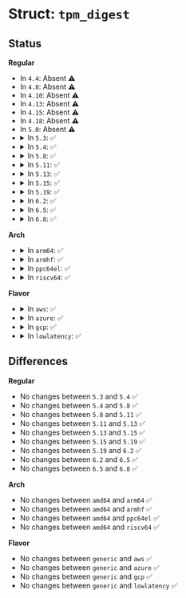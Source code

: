 # Struct: <code>tpm_digest</code>

## Status
<b>Regular</b>
<ul>
<li>
In <code>4.4</code>: Absent ⚠️
</li>
<li>
In <code>4.8</code>: Absent ⚠️
</li>
<li>
In <code>4.10</code>: Absent ⚠️
</li>
<li>
In <code>4.13</code>: Absent ⚠️
</li>
<li>
In <code>4.15</code>: Absent ⚠️
</li>
<li>
In <code>4.18</code>: Absent ⚠️
</li>
<li>
In <code>5.0</code>: Absent ⚠️
</li>
<li>
<details>
<summary>In <code>5.3</code>: ✅</summary>

```c
struct tpm_digest {
    u16 alg_id;
    u8 digest[64];
};
```
</details>
</li>
<li>
<details>
<summary>In <code>5.4</code>: ✅</summary>

```c
struct tpm_digest {
    u16 alg_id;
    u8 digest[64];
};
```
</details>
</li>
<li>
<details>
<summary>In <code>5.8</code>: ✅</summary>

```c
struct tpm_digest {
    u16 alg_id;
    u8 digest[64];
};
```
</details>
</li>
<li>
<details>
<summary>In <code>5.11</code>: ✅</summary>

```c
struct tpm_digest {
    u16 alg_id;
    u8 digest[64];
};
```
</details>
</li>
<li>
<details>
<summary>In <code>5.13</code>: ✅</summary>

```c
struct tpm_digest {
    u16 alg_id;
    u8 digest[64];
};
```
</details>
</li>
<li>
<details>
<summary>In <code>5.15</code>: ✅</summary>

```c
struct tpm_digest {
    u16 alg_id;
    u8 digest[64];
};
```
</details>
</li>
<li>
<details>
<summary>In <code>5.19</code>: ✅</summary>

```c
struct tpm_digest {
    u16 alg_id;
    u8 digest[64];
};
```
</details>
</li>
<li>
<details>
<summary>In <code>6.2</code>: ✅</summary>

```c
struct tpm_digest {
    u16 alg_id;
    u8 digest[64];
};
```
</details>
</li>
<li>
<details>
<summary>In <code>6.5</code>: ✅</summary>

```c
struct tpm_digest {
    u16 alg_id;
    u8 digest[64];
};
```
</details>
</li>
<li>
<details>
<summary>In <code>6.8</code>: ✅</summary>

```c
struct tpm_digest {
    u16 alg_id;
    u8 digest[64];
};
```
</details>
</li>
</ul>
<b>Arch</b>
<ul>
<li>
<details>
<summary>In <code>arm64</code>: ✅</summary>

```c
struct tpm_digest {
    u16 alg_id;
    u8 digest[64];
};
```
</details>
</li>
<li>
<details>
<summary>In <code>armhf</code>: ✅</summary>

```c
struct tpm_digest {
    u16 alg_id;
    u8 digest[64];
};
```
</details>
</li>
<li>
<details>
<summary>In <code>ppc64el</code>: ✅</summary>

```c
struct tpm_digest {
    u16 alg_id;
    u8 digest[64];
};
```
</details>
</li>
<li>
<details>
<summary>In <code>riscv64</code>: ✅</summary>

```c
struct tpm_digest {
    u16 alg_id;
    u8 digest[64];
};
```
</details>
</li>
</ul>
<b>Flavor</b>
<ul>
<li>
<details>
<summary>In <code>aws</code>: ✅</summary>

```c
struct tpm_digest {
    u16 alg_id;
    u8 digest[64];
};
```
</details>
</li>
<li>
<details>
<summary>In <code>azure</code>: ✅</summary>

```c
struct tpm_digest {
    u16 alg_id;
    u8 digest[64];
};
```
</details>
</li>
<li>
<details>
<summary>In <code>gcp</code>: ✅</summary>

```c
struct tpm_digest {
    u16 alg_id;
    u8 digest[64];
};
```
</details>
</li>
<li>
<details>
<summary>In <code>lowlatency</code>: ✅</summary>

```c
struct tpm_digest {
    u16 alg_id;
    u8 digest[64];
};
```
</details>
</li>
</ul>

## Differences
<b>Regular</b>
<ul>
<li>
No changes between <code>5.3</code> and <code>5.4</code> ✅
</li>
<li>
No changes between <code>5.4</code> and <code>5.8</code> ✅
</li>
<li>
No changes between <code>5.8</code> and <code>5.11</code> ✅
</li>
<li>
No changes between <code>5.11</code> and <code>5.13</code> ✅
</li>
<li>
No changes between <code>5.13</code> and <code>5.15</code> ✅
</li>
<li>
No changes between <code>5.15</code> and <code>5.19</code> ✅
</li>
<li>
No changes between <code>5.19</code> and <code>6.2</code> ✅
</li>
<li>
No changes between <code>6.2</code> and <code>6.5</code> ✅
</li>
<li>
No changes between <code>6.5</code> and <code>6.8</code> ✅
</li>
</ul>
<b>Arch</b>
<ul>
<li>
No changes between <code>amd64</code> and <code>arm64</code> ✅
</li>
<li>
No changes between <code>amd64</code> and <code>armhf</code> ✅
</li>
<li>
No changes between <code>amd64</code> and <code>ppc64el</code> ✅
</li>
<li>
No changes between <code>amd64</code> and <code>riscv64</code> ✅
</li>
</ul>
<b>Flavor</b>
<ul>
<li>
No changes between <code>generic</code> and <code>aws</code> ✅
</li>
<li>
No changes between <code>generic</code> and <code>azure</code> ✅
</li>
<li>
No changes between <code>generic</code> and <code>gcp</code> ✅
</li>
<li>
No changes between <code>generic</code> and <code>lowlatency</code> ✅
</li>
</ul>
